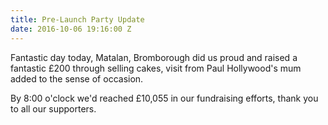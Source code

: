 ```yaml
---
title: Pre-Launch Party Update
date: 2016-10-06 19:16:00 Z
---
```


Fantastic day today, Matalan, Bromborough did us proud and raised a fantastic £200 through selling cakes, visit from Paul Hollywood's mum added to the sense of occasion.

By 8:00 o'clock we'd reached £10,055 in our fundraising efforts, thank you to all our supporters.